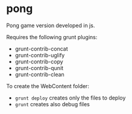 # pong

Pong game version developed in js.

Requires the following grunt plugins:
     
- grunt-contrib-concat
- grunt-contrib-uglify
- grunt-contrib-copy
- grunt-contrib-qunit
- grunt-contrib-clean

To create the WebContent folder:

- `grunt deploy` creates only the files to deploy
- `grunt` creates also debug files
